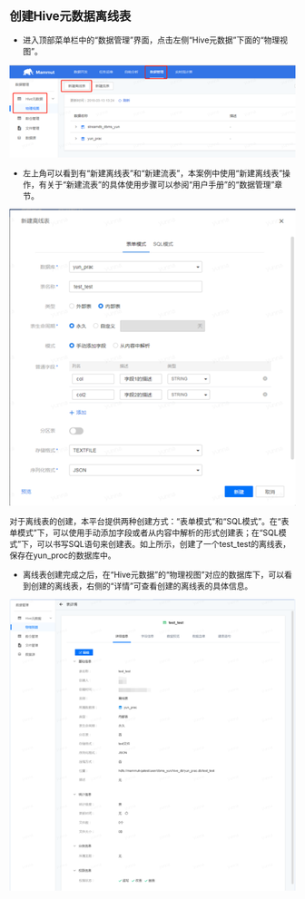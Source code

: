 ## 创建Hive元数据离线表

* 进入顶部菜单栏中的“数据管理”界面，点击左侧“Hive元数据”下面的“物理视图”。

![](1/1-4.png) 

* 左上角可以看到有“新建离线表”和“新建流表”，本案例中使用“新建离线表”操作，有关于“新建流表”的具体使用步骤可以参阅“用户手册”的“数据管理”章节。

![](1/1-5.png) 

对于离线表的创建，本平台提供两种创建方式：“表单模式”和“SQL模式”。在“表单模式”下，可以使用手动添加字段或者从内容中解析的形式创建表；在“SQL模式”下，可以书写SQL语句来创建表。如上所示，创建了一个test_test的离线表，保存在yun_proc的数据库中。

* 离线表创建完成之后，在“Hive元数据”的“物理视图”对应的数据库下，可以看到创建的离线表，右侧的“详情”可查看创建的离线表的具体信息。

![](1/1-6.png) 